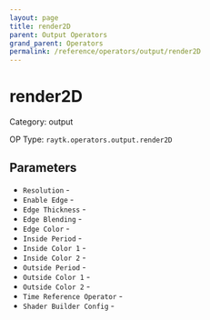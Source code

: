 ```yaml
---
layout: page
title: render2D
parent: Output Operators
grand_parent: Operators
permalink: /reference/operators/output/render2D
---
```


# render2D



Category: output

OP Type: `raytk.operators.output.render2D`

## Parameters

* `Resolution` - 
* `Enable Edge` - 
* `Edge Thickness` - 
* `Edge Blending` - 
* `Edge Color` - 
* `Inside Period` - 
* `Inside Color 1` - 
* `Inside Color 2` - 
* `Outside Period` - 
* `Outside Color 1` - 
* `Outside Color 2` - 
* `Time Reference Operator` - 
* `Shader Builder Config` -
